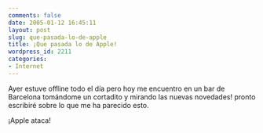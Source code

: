 ```yaml
---
comments: false
date: 2005-01-12 16:45:11
layout: post
slug: que-pasada-lo-de-apple
title: ¡Que pasada lo de Apple!
wordpress_id: 2211
categories:
- Internet
---
```


Ayer estuve offline todo el día pero hoy me encuentro en un bar de Barcelona tomándome un cortadito y mirando las nuevas novedades! pronto escribiré sobre lo que me ha parecido esto.





¡Apple ataca!




 

